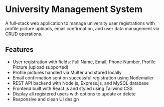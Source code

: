 # University Management System

A full-stack web application to manage university user registrations with profile picture uploads, email confirmation, and user data management via CRUD operations.

## Features

- User registration with fields: Full Name, Email, Phone Number, Profile Picture (upload supported)
- Profile pictures handled via Multer and stored locally
- Email confirmation sent on successful registration using Nodemailer
- REST API backend with Node.js, Express.js, and MySQL database
- Frontend built with React.js and styled using Tailwind CSS
- Display all registered users with options to update or delete
- Responsive and clean UI design